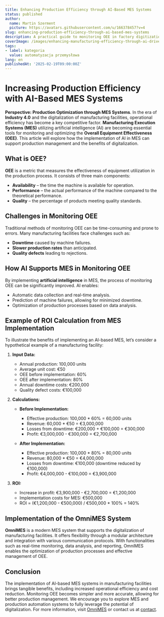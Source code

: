 ```yaml
---
title: Enhancing Production Efficiency through AI-Based MES Systems
status: published
author:
  name: Martin Szerment
  picture: https://avatars.githubusercontent.com/u/166378457?v=4
slug: enhancing-production-efficiency-through-ai-based-mes-systems
description: A practical guide to monitoring OEE in factory digitization using MES systems.
coverImage: /images/enhancing-manufacturing-efficiency-through-ai-driven-mes-systems-a-practical-guide-to-oee-monitoring-in-factory-digitali.png
tags:
- label: kategoria
  value: automatyzacja przemysłowa
lang: en
publishedAt: '2025-02-19T09:00:00Z'
---
```

# Increasing Production Efficiency with AI-Based MES Systems

**Perspective: Production Optimization through MES Systems**. In the era of **Industry 4.0** and the digitalization of manufacturing facilities, operational efficiency has become a key competitive factor. **Manufacturing Execution Systems (MES)** utilizing artificial intelligence (AI) are becoming essential tools for monitoring and optimizing the **Overall Equipment Effectiveness (OEE)**. This article will explore how the implementation of AI in MES can support production management and the benefits of digitalization.

## What is OEE?
**OEE** is a metric that measures the effectiveness of equipment utilization in the production process. It consists of three main components:
- **Availability** – the time the machine is available for operation.
- **Performance** – the actual performance of the machine compared to the theoretical performance.
- **Quality** – the percentage of products meeting quality standards.

## Challenges in Monitoring OEE
Traditional methods of monitoring OEE can be time-consuming and prone to errors. Many manufacturing facilities face challenges such as:
- **Downtime** caused by machine failures.
- **Slower production rates** than anticipated.
- **Quality defects** leading to rejections.

## How AI Supports MES in Monitoring OEE
By implementing **artificial intelligence** in MES, the process of monitoring OEE can be significantly improved. AI enables:
- Automatic data collection and real-time analysis.
- Prediction of machine failures, allowing for minimized downtime.
- Optimization of production processes based on data analysis.

## Example of ROI Calculation from MES Implementation
To illustrate the benefits of implementing an AI-based MES, let’s consider a hypothetical example of a manufacturing facility:

1. **Input Data:**
   - Annual production: 100,000 units
   - Average unit cost: €50
   - OEE before implementation: 60%
   - OEE after implementation: 80%
   - Annual downtime costs: €200,000
   - Quality defect costs: €100,000

2. **Calculations:**
   - **Before Implementation:**
     - Effective production: 100,000 * 60% = 60,000 units
     - Revenue: 60,000 * €50 = €3,000,000
     - Losses from downtime: €200,000 + €100,000 = €300,000
     - Profit: €3,000,000 - €300,000 = €2,700,000

   - **After Implementation:**
     - Effective production: 100,000 * 80% = 80,000 units
     - Revenue: 80,000 * €50 = €4,000,000
     - Losses from downtime: €100,000 (downtime reduced by €100,000)
     - Profit: €4,000,000 - €100,000 = €3,900,000

3. **ROI:**
   - Increase in profit: €3,900,000 - €2,700,000 = €1,200,000
   - Implementation costs for MES: €500,000
   - ROI = (€1,200,000 - €500,000) / €500,000 * 100% = 140%

## Implementation of the OmniMES System
**OmniMES** is a modern MES system that supports the digitalization of manufacturing facilities. It offers flexibility through a modular architecture and integration with various communication protocols. With functionalities such as real-time monitoring, data analysis, and reporting, OmniMES enables the optimization of production processes and effective management of OEE.

## Conclusion
The implementation of AI-based MES systems in manufacturing facilities brings tangible benefits, including increased operational efficiency and cost reduction. Monitoring OEE becomes simpler and more accurate, allowing for better production management. We encourage you to explore MES and production automation systems to fully leverage the potential of digitalization. For more information, visit [OmniMES](https://www.omnimes.com/en/project) or contact us at [contact](https://www.omnimes.com/en/contact).
